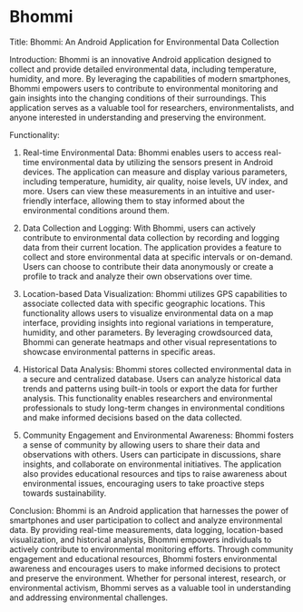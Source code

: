 # Bhommi
Title: Bhommi: An Android Application for Environmental Data Collection

Introduction:
Bhommi is an innovative Android application designed to collect and provide detailed environmental data, including temperature, humidity, and more. By leveraging the capabilities of modern smartphones, Bhommi empowers users to contribute to environmental monitoring and gain insights into the changing conditions of their surroundings. This application serves as a valuable tool for researchers, environmentalists, and anyone interested in understanding and preserving the environment.

Functionality:

1. Real-time Environmental Data: Bhommi enables users to access real-time environmental data by utilizing the sensors present in Android devices. The application can measure and display various parameters, including temperature, humidity, air quality, noise levels, UV index, and more. Users can view these measurements in an intuitive and user-friendly interface, allowing them to stay informed about the environmental conditions around them.

2. Data Collection and Logging: With Bhommi, users can actively contribute to environmental data collection by recording and logging data from their current location. The application provides a feature to collect and store environmental data at specific intervals or on-demand. Users can choose to contribute their data anonymously or create a profile to track and analyze their own observations over time.

3. Location-based Data Visualization: Bhommi utilizes GPS capabilities to associate collected data with specific geographic locations. This functionality allows users to visualize environmental data on a map interface, providing insights into regional variations in temperature, humidity, and other parameters. By leveraging crowdsourced data, Bhommi can generate heatmaps and other visual representations to showcase environmental patterns in specific areas.

4. Historical Data Analysis: Bhommi stores collected environmental data in a secure and centralized database. Users can analyze historical data trends and patterns using built-in tools or export the data for further analysis. This functionality enables researchers and environmental professionals to study long-term changes in environmental conditions and make informed decisions based on the data collected.

5. Community Engagement and Environmental Awareness: Bhommi fosters a sense of community by allowing users to share their data and observations with others. Users can participate in discussions, share insights, and collaborate on environmental initiatives. The application also provides educational resources and tips to raise awareness about environmental issues, encouraging users to take proactive steps towards sustainability.

Conclusion:
Bhommi is an Android application that harnesses the power of smartphones and user participation to collect and analyze environmental data. By providing real-time measurements, data logging, location-based visualization, and historical analysis, Bhommi empowers individuals to actively contribute to environmental monitoring efforts. Through community engagement and educational resources, Bhommi fosters environmental awareness and encourages users to make informed decisions to protect and preserve the environment. Whether for personal interest, research, or environmental activism, Bhommi serves as a valuable tool in understanding and addressing environmental challenges.
